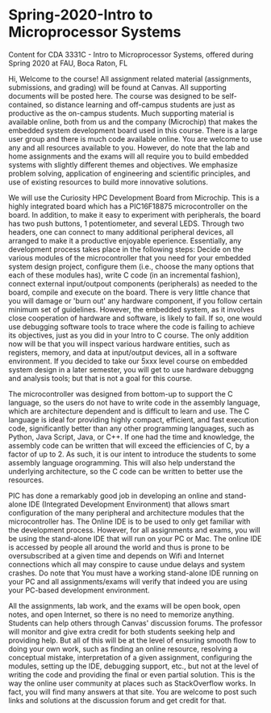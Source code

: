 # Spring-2020-Intro to Microprocessor Systems
Content for CDA 3331C - Intro to Microprocessor Systems, offered during Spring 2020 at FAU, Boca Raton, FL

Hi, Welcome to the course! All assignment related material (assignments, submissions, and grading) will be found at Canvas. All supporting documents will be posted here. The course was designed to be self-contained, so distance learning and off-campus students are just as productive as the on-campus students. Much supporting material is available online, both from us and the company (Microchip) that makes the embedded system development board used in this course. There is a large user group and there is much code available online. You are welcome to use any and all resources available to you. However, do note that the lab and home assignments and the exams will all require you to build embedded systems with slightly different themes and objectives. We emphasize problem solving, application of engineering and scientific principles,  and use of existing resources to build more innovative solutions. 

We will use the Curiosity HPC Development Board from Microchip. This is a highly integrated board which has a PIC16F18875 microcontroller on the board. In addition, to make it easy to experiment with peripherals, the board has two push buttons, 1 potentiometer, and several LEDS. Through two headers, one can connect to many additional peripheral devices, all arranged to make it a productive enjoyable eperience. Essentially, any development process takes place in the following steps: Decide on the various modules of the microcontroller that you need for your embedded system design project, configure them (i.e., choose the many options that each of these modules has), write C code (in an incremental fashion), connect external input/outpout components (peripherals) as needed to the board, compile and execute on the board. There is very little chance that you will damage or 'burn out' any hardware component, if you follow certain minimum set of guidelines. However, the embedded system, as it involves close cooperation of hardware and software, is likely to fail. If so, one would use debugging software tools to trace where the code is failing to achieve its objectives, just as you did in your Intro to C course. The only addition now will be that you will inspect various hardware entities, such as registers, memory, and data at input/output devices, all in a software environment. If you decided to take our 5xxx level course on embedded system design in a later semester, you will get to use hardware debuggng and analysis tools; but that is not a goal for this course. 

The microcontroller was designed from bottom-up to support the C language, so the users do not have to write code in the assembly language, which are architecture dependent and is difficult to learn and use. The C language is ideal for providing highly compact, efficient, and fast execution code, significantly better than any other programming languages, such as Python, Java Script, Java, or C++. If one had the time and knowledge, the assembly code can be written that will exceed the efficiencies  of C, by a factor of up to 2. As such, it is our intent to introduce the students to some assembly language orogramming. This will also help understand the underlying architecture, so the C code can be written to better use the resources.  

PIC has done a remarkably good job in developing an online and stand-alone IDE (Integrated Development Environment) that allows smart configuration of the many peripheral and architecture modules that the microcontroller has. The Online IDE is to be used to only get familiar with the development process. However, for all assignments and exams, you will be using the stand-alone IDE that will run on your PC or Mac. The online IDE is accessed by people all around the world and thus is prone to be oversubscribed at a given time and depends on Wifi and Internet connections which all may conspire to cause undue delays and system crashes. Do note that You must have a working stand-alone IDE running on your PC and all assignments/exams will verify that indeed you are using your PC-based development environment. 

All the assignments, lab work, and the exams will be open book, open notes, and open Internet, so there is no need to memorize anything. Students can help others through Canvas' discussion forums. The professor will monitor and give extra credit for both students seeking help and providing help. But all of this will be at the level of ensuring smooth flow to doing your own work, such as finding an online resource, resolving a conceptual mistake, interpretation of a given assignment, configuring the modules, setting up the IDE, debugging support, etc., but not at the level of writing the code and providing the final or even partial solution. This is the way the online user community at places such as StackOverflow works. In fact, you will find many answers at that site. You are welcome to post such links and solutions at the discussion forum and get credit for that. 

